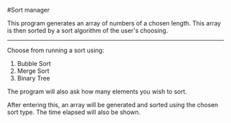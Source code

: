 #Sort manager

This program generates an array of numbers of a chosen length.
This array is then sorted by a sort algorithm of the user's choosing.

---

Choose from running a sort using:

1. Bubble Sort
2. Merge Sort
3. Binary Tree

The program will also ask how many elements you wish to sort.

After entering this, an array will be generated and sorted using the chosen sort type.
The time elapsed will also be shown.


